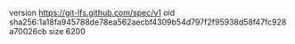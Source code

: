 version https://git-lfs.github.com/spec/v1
oid sha256:1a18fa945788de78ea562aecbf4309b54d797f2f95938d58f47fc928a70026cb
size 6200

